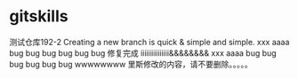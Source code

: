 # gitskills
测试仓库192-2
Creating a new branch is quick & simple  and simple.
xxx aaaa bug bug bug bug bug bug
修复完成
iiiiiiiiiiiiiii&&&&&&&& xxx aaaa bug bug bug bug bug bug
wwwwwwww
里斯修改的内容，请不要删除。。。。。
